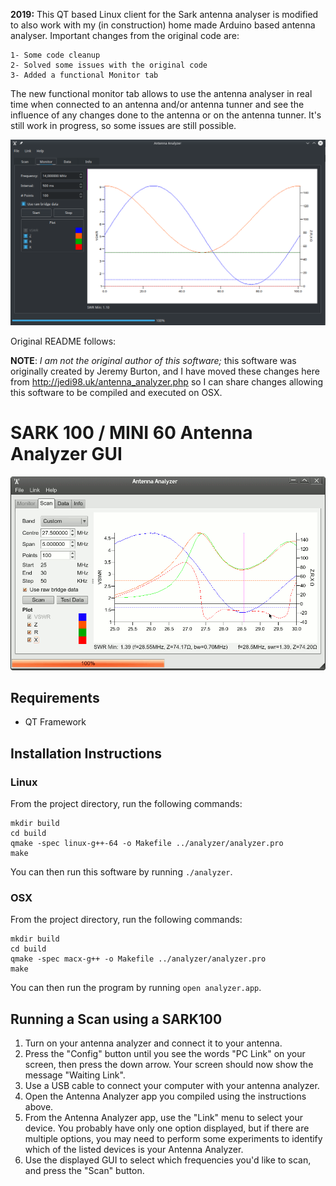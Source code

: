 **2019:** This QT based Linux client for the Sark antenna analyser is modified to also work with my (in construction) home made Arduino based antenna analyser.
Important changes from the original code are:

```
1- Some code cleanup
2- Solved some issues with the original code
3- Added a functional Monitor tab
```

The new functional monitor tab allows to use the antenna analyser in real time when connected to an antenna and/or antenna tunner and see the influence of any changes done to the antenna or on the antenna tunner.
It's still work in progress, so some issues are still possible.

![](/images/Antenna-analyser-RealTime-monitor.jpg?raw=true)

Original README follows:

**NOTE**: *I am not the original author of this software;* this software was
originally created by Jeremy Burton, and I have moved these changes
here from http://jedi98.uk/antenna_analyzer.php so I can share changes
allowing this software to be compiled and executed on OSX.

SARK 100 / MINI 60 Antenna Analyzer GUI
=======================================

![](/images/Analyzer_Screenshot1.png?raw=true)

Requirements
------------

* QT Framework


Installation Instructions
-------------------------

### Linux

From the project directory, run the following commands:

```
mkdir build
cd build
qmake -spec linux-g++-64 -o Makefile ../analyzer/analyzer.pro
make
```

You can then run this software by running `./analyzer`.

### OSX

From the project directory, run the following commands:

```
mkdir build
cd build
qmake -spec macx-g++ -o Makefile ../analyzer/analyzer.pro
make
```

You can then run the program by running `open analyzer.app`.


Running a Scan using a SARK100
------------------------------

1. Turn on your antenna analyzer and connect it to your antenna.
2. Press the "Config" button until you see the words "PC Link" on your screen, then press the down arrow.  Your screen should now show the message "Waiting Link".
3. Use a USB cable to connect your computer with your antenna analyzer.
4. Open the Antenna Analyzer app you compiled using the instructions above.
5. From the Antenna Analyzer app, use the "Link" menu to select your device.  You probably have only one option displayed, but if there are multiple options, you may need to perform some experiments to identify which of the listed devices is your Antenna Analyzer.
6. Use the displayed GUI to select which frequencies you'd like to scan, and press the "Scan" button.
